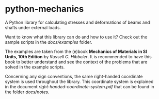 # python-mechanics

A Python library for calculating stresses and deformations of beams and shafts 
under external loads.

Want to know what this library can do and how to use it? Check out the 
sample scripts in the *docs/examples* folder.

The examples are taken from the (e)book **Mechanics of Materials in SI Units, 
10th Edition** by *Russell C. Hibbeler*. It is recommended to have this book to 
better understand and see the context of the problems that are solved in the 
example scripts.

Concerning any sign conventions, the same right-handed coordinate system is used
throughout the library. This coordinate system is explained in the document 
*right-handed-coordinate-system.pdf* that can be found in the folder 
*docs/notes*.
